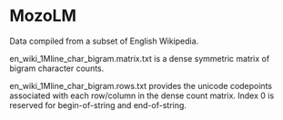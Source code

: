 # MozoLM

Data compiled from a subset of English Wikipedia.

en_wiki_1Mline_char_bigram.matrix.txt is a dense symmetric matrix of bigram
character counts.

en_wiki_1Mline_char_bigram.rows.txt provides the unicode codepoints associated
with each row/column in the dense count matrix.  Index 0 is reserved for
begin-of-string and end-of-string.
